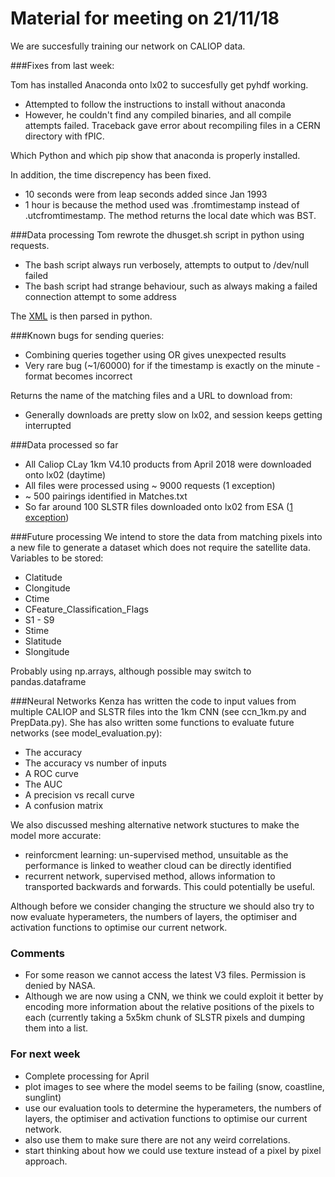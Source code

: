 # Material for meeting on 21/11/18

We are succesfully training our network on CALIOP data. 

###Fixes from last week:

Tom has installed Anaconda onto lx02 to succesfully get pyhdf working.
* Attempted to follow the instructions to install without anaconda
* However, he couldn't find any compiled binaries, and all compile attempts failed. Traceback gave error about recompiling files in a CERN directory with fPIC.

Which Python and which pip show that anaconda is properly installed.

In addition, the time discrepency has been fixed.
* 10 seconds were from leap seconds added since Jan 1993
* 1 hour is because the method used was .fromtimestamp instead of .utcfromtimestamp. The method returns the local date which was BST. 

###Data processing
Tom rewrote the dhusget.sh script in python using requests.
* The bash script always run verbosely, attempts to output to /dev/null failed
* The bash script had strange behaviour, such as always making a failed connection attempt to some address

The [XML](https://scihub.copernicus.eu/s3//search?q=%20instrumentshortname:SLSTR%20AND%20producttype:SL_1_RBT___%20AND%20(%20footprint:%22Intersects(POLYGON((101.1878500000000%2016.7101170000000,98.9603900000000%2016.7101170000000,98.9603900000000%2026.2178780000000,101.1878500000000%2026.2178780000000,101.1878500000000%2016.7101170000000%20)))%22)&rows=25&start=0) is then parsed in python.



###Known bugs for sending queries:
* Combining queries together using OR gives unexpected results
* Very rare bug (~1/60000) for if the timestamp is exactly on the minute - format becomes incorrect


Returns the name of the matching files and a URL to download from:
* Generally downloads are pretty slow on lx02, and session keeps getting interrupted

###Data processed so far
* All Caliop CLay 1km V4.10 products from April 2018 were downloaded onto lx02 (daytime)
* All files were processed using ~ 9000 requests (1 exception)
* ~ 500 pairings identified in Matches.txt
* So far around 100 SLSTR files downloaded onto lx02 from ESA ([1 exception](https://scihub.copernicus.eu/s3/odata/v1/Products('147bc5af-5478-4268-8763-69f409486d4d')/$value))

###Future processing
We intend to store the data from matching pixels into a new file to generate a dataset which does not require the satellite data.
Variables to be stored:
* Clatitude
* Clongitude
* Ctime
* CFeature_Classification_Flags
* S1 - S9
* Stime
* Slatitude
* Slongitude

Probably using np.arrays, although possible may switch to pandas.dataframe

###Neural Networks
Kenza has written the code to input values from multiple CALIOP and SLSTR files into the 1km CNN (see ccn_1km.py and PrepData.py). She has also written some functions to evaluate future networks (see model_evaluation.py):
* The accuracy
* The accuracy vs number of inputs
* A ROC curve 
* The AUC 
* A precision vs recall curve
* A confusion matrix 

We also discussed meshing alternative network stuctures to make the model more accurate:
* reinforcment learning: un-supervised method, unsuitable as the performance is linked to weather cloud can be directly identified 
* recurrent network, supervised method, allows information to transported backwards and forwards. This could potentially be useful. 

Although before we consider changing the structure we should also try to now evaluate hyperameters, the numbers of layers, the optimiser and activation functions to optimise our current network. 

### Comments 
* For some reason we cannot access the latest V3 files. Permission is denied by NASA.
* Although we are now using a CNN, we think we could exploit it better by encoding more information about the relative positions of the pixels to each (currently taking a 5x5km chunk of SLSTR pixels and dumping them into a list. 

### For next week
*  Complete processing for April
*  plot images to see where the model seems to be failing (snow, coastline, sunglint)
*  use our evaluation tools to determine the hyperameters, the numbers of layers, the optimiser and activation functions to optimise our current network.
*  also use them to make sure there are not any weird correlations.
*  start thinking about how we could use texture instead of a pixel by pixel approach. 
